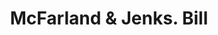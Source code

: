 ---
doi: 10.7916/D8K375P1
date_other: '1863'
date_other_textual: '1863'
form: printed ephemera
genre:
- Invoices
name:
- McFarland & Jenks
object_in_context_url: https://biggert.cul.columbia.edu/items/view/ave_biggert_00769
subject_hierarchical_geographic:
- Concord, New Hampshire, United States
subject_name:
- McFarland & Jenks
title: McFarland & Jenks. Bill
sort_title: McFarland & Jenks. Bill
call_number: ave_biggert_00769
coordinates:
- 43.20666666666667,-71.53805555555556
pid: ave_biggert_00769
identifiers: ave_biggert_00769
thumbnail: https://derivativo-3.library.columbia.edu/iiif/2/ldpd:345320/full/!256,256/0/native.jpg
permalink: "/items/ave_biggert_00769/"
layout: iiif-image-page
---
